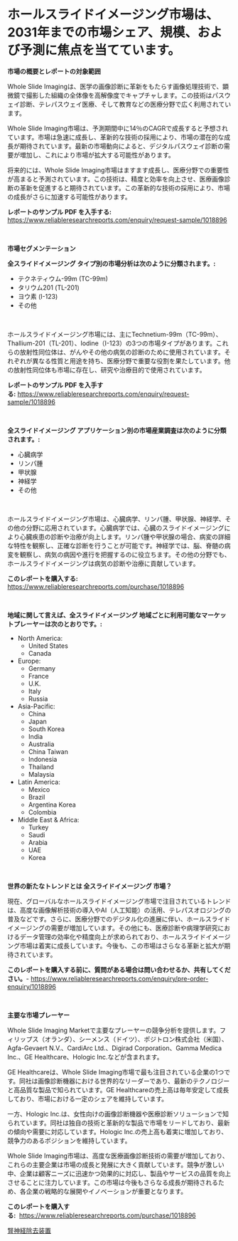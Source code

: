 <p><h1>ホールスライドイメージング市場は、2031年までの市場シェア、規模、および予測に焦点を当てています。</h1></p><p><strong>市場の概要とレポートの対象範囲</strong></p>
<p><p>Whole Slide Imagingは、医学の画像診断に革新をもたらす画像処理技術で、顕微鏡で撮影した組織の全体像を高解像度でキャプチャします。この技術はパスウェイ診断、テレパスウェイ医療、そして教育などの医療分野で広く利用されています。</p><p>Whole Slide Imaging市場は、予測期間中に14％のCAGRで成長すると予想されています。市場は急速に成長し、革新的な技術の採用により、市場の潜在的な成長が期待されています。最新の市場動向によると、デジタルパスウェイ診断の需要が増加し、これにより市場が拡大する可能性があります。</p><p>将来的には、Whole Slide Imaging市場はますます成長し、医療分野での重要性が高まると予測されています。この技術は、精度と効率を向上させ、医療画像診断の革新を促進すると期待されています。この革新的な技術の採用により、市場の成長がさらに加速する可能性があります。</p></p>
<p><strong>レポートのサンプル PDF を入手する:</strong> <a href="https://www.reliableresearchreports.com/enquiry/request-sample/1018896">https://www.reliableresearchreports.com/enquiry/request-sample/1018896</a></p>
<p>&nbsp;</p>
<p><strong>市場セグメンテーション</strong></p>
<p><strong>全スライドイメージング タイプ別の市場分析は次のように分類されます。:</strong></p>
<p><ul><li>テクネティウム-99m (TC-99m)</li><li>タリウム201 (TL-201)</li><li>ヨウ素 (I-123)</li><li>その他</li></ul></p>
<p>&nbsp;</p>
<p><p>ホールスライドイメージング市場には、主にTechnetium-99m（TC-99m）、Thallium-201（TL-201）、Iodine（I-123）の3つの市場タイプがあります。これらの放射性同位体は、がんやその他の病気の診断のために使用されています。それぞれが異なる性質と用途を持ち、医療分野で重要な役割を果たしています。他の放射性同位体も市場に存在し、研究や治療目的で使用されています。</p></p>
<p><strong>レポートのサンプル PDF を入手する:</strong>&nbsp;<a href="https://www.reliableresearchreports.com/enquiry/request-sample/1018896">https://www.reliableresearchreports.com/enquiry/request-sample/1018896</a></p>
<p>&nbsp;</p>
<p><strong> 全スライドイメージング アプリケーション別の市場産業調査は次のように分類されます。:</strong></p>
<p><ul><li>心臓病学</li><li>リンパ腫</li><li>甲状腺</li><li>神経学</li><li>その他</li></ul></p>
<p>&nbsp;</p>
<p><p>ホールスライドイメージング市場は、心臓病学、リンパ腫、甲状腺、神経学、その他の分野に応用されています。心臓病学では、心臓のスライドイメージングにより心臓疾患の診断や治療が向上します。リンパ腫や甲状腺の場合、病変の詳細な特性を観察し、正確な診断を行うことが可能です。神経学では、脳、脊髄の病変を観察し、病気の病因や進行を把握するのに役立ちます。その他の分野でも、ホールスライドイメージングは病気の診断や治療に貢献しています。</p></p>
<p><strong>このレポートを購入する:</strong>&nbsp; <a href="https://www.reliableresearchreports.com/purchase/1018896">https://www.reliableresearchreports.com/purchase/1018896</a></p>
<p>&nbsp;</p>
<p><strong>地域に関して言えば、全スライドイメージング 地域ごとに利用可能なマーケットプレーヤーは次のとおりです。:</strong></p>
<p><ul>
    <li>
        North America:
        <ul>
            <li>United States</li>
            <li>Canada</li>
        </ul>
    </li>
    <li>
        Europe:
        <ul>
            <li>Germany</li>
            <li>France</li>
            <li>U.K.</li>
            <li>Italy</li>
            <li>Russia</li>
        </ul>
    </li>
    <li>
        Asia-Pacific:
        <ul>
            <li>China</li>
            <li>Japan</li>
            <li>South Korea</li>
            <li>India</li>
            <li>Australia</li>
            <li>China Taiwan</li>
            <li>Indonesia</li>
            <li>Thailand</li>
            <li>Malaysia</li>
        </ul>
    </li>
    <li>
        Latin America:
        <ul>
            <li>Mexico</li>
            <li>Brazil</li>
            <li>Argentina Korea</li>
            <li>Colombia</li>
        </ul>
    </li>
    <li>
        Middle East & Africa:
        <ul>
            <li>Turkey</li>
            <li>Saudi</li>
            <li>Arabia</li>
            <li>UAE</li>
            <li>Korea</li>
        </ul>
    </li>
    </ul></p>
<p>&nbsp;</p>
<p><strong>世界の新たなトレンドとは 全スライドイメージング 市場？</strong></p>
<p><p>現在、グローバルなホールスライドイメージング市場で注目されているトレンドは、高度な画像解析技術の導入やAI（人工知能）の活用、テレパスオロジングの普及などです。さらに、医療分野でのデジタル化の進展に伴い、ホールスライドイメージングの需要が増加しています。その他にも、医療診断や病理学研究におけるデータ管理の効率化や精度向上が求められており、ホールスライドイメージング市場は着実に成長しています。今後も、この市場はさらなる革新と拡大が期待されています。</p></p>
<p><strong>このレポートを購入する前に、質問がある場合は問い合わせるか、共有してください。</strong>- <a href="https://www.reliableresearchreports.com/enquiry/pre-order-enquiry/1018896">https://www.reliableresearchreports.com/enquiry/pre-order-enquiry/1018896</a></p>
<p>&nbsp;</p>
<p><strong>主要な市場プレーヤー</strong></p>
<p><p>Whole Slide Imaging Marketで主要なプレーヤーの競争分析を提供します。フィリップス（オランダ）、シーメンス（ドイツ）、ポジトロン株式会社（米国）、Agfa-Gevaert N.V.、CardiArc Ltd.、Digirad Corporation、Gamma Medica Inc.、GE Healthcare、Hologic Inc.などが含まれます。</p><p>GE Healthcareは、Whole Slide Imaging市場で最も注目されている企業の1つです。同社は画像診断機器における世界的なリーダーであり、最新のテクノロジーと高品質な製品で知られています。GE Healthcareの売上高は毎年安定して成長しており、市場における一定のシェアを維持しています。</p><p>一方、Hologic Inc.は、女性向けの画像診断機器や医療診断ソリューションで知られています。同社は独自の技術と革新的な製品で市場をリードしており、最新の傾向や需要に対応しています。Hologic Inc.の売上高も着実に増加しており、競争力のあるポジションを維持しています。</p><p>Whole Slide Imaging市場は、高度な医療画像診断技術の需要が増加しており、これらの主要企業は市場の成長と発展に大きく貢献しています。競争が激しい中、企業は顧客ニーズに迅速かつ効果的に対応し、製品やサービスの品質を向上させることに注力しています。この市場は今後もさらなる成長が期待されるため、各企業の戦略的な展開やイノベーションが重要となります。</p></p>
<p><strong>このレポートを購入する:</strong>&nbsp;&nbsp;<a href="https://www.reliableresearchreports.com/purchase/1018896">https://www.reliableresearchreports.com/purchase/1018896</a></p>
<p><p><a href="https://github.com/one-cool-chick/Market-Research-Report-List-1/blob/main/396039117665.md">腎神経除去装置</a></p></p>